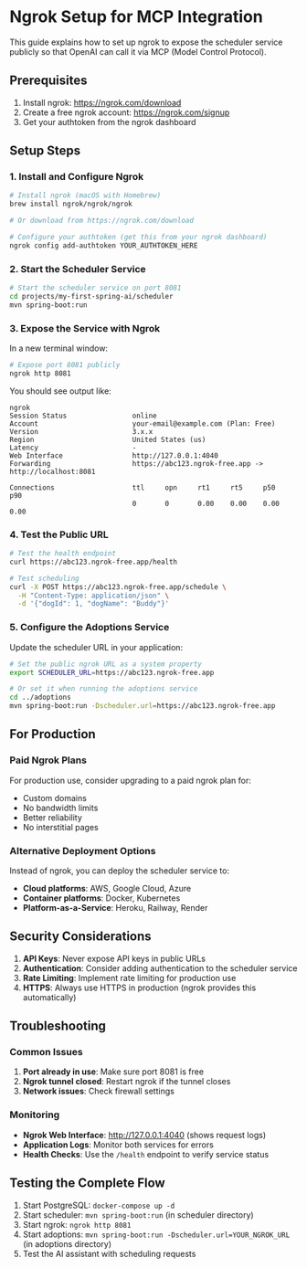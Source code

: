 # Ngrok Setup for MCP Integration

This guide explains how to set up ngrok to expose the scheduler service publicly so that OpenAI can call it via MCP (Model Control Protocol).

## Prerequisites

1. Install ngrok: https://ngrok.com/download
2. Create a free ngrok account: https://ngrok.com/signup
3. Get your authtoken from the ngrok dashboard

## Setup Steps

### 1. Install and Configure Ngrok

```bash
# Install ngrok (macOS with Homebrew)
brew install ngrok/ngrok/ngrok

# Or download from https://ngrok.com/download

# Configure your authtoken (get this from your ngrok dashboard)
ngrok config add-authtoken YOUR_AUTHTOKEN_HERE
```

### 2. Start the Scheduler Service

```bash
# Start the scheduler service on port 8081
cd projects/my-first-spring-ai/scheduler
mvn spring-boot:run
```

### 3. Expose the Service with Ngrok

In a new terminal window:

```bash
# Expose port 8081 publicly
ngrok http 8081
```

You should see output like:
```
ngrok                                                          
Session Status                online                           
Account                       your-email@example.com (Plan: Free)
Version                       3.x.x                            
Region                        United States (us)               
Latency                       -                                
Web Interface                 http://127.0.0.1:4040            
Forwarding                    https://abc123.ngrok-free.app -> http://localhost:8081

Connections                   ttl     opn     rt1     rt5     p50     p90  
                              0       0       0.00    0.00    0.00    0.00 
```

### 4. Test the Public URL

```bash
# Test the health endpoint
curl https://abc123.ngrok-free.app/health

# Test scheduling
curl -X POST https://abc123.ngrok-free.app/schedule \
  -H "Content-Type: application/json" \
  -d '{"dogId": 1, "dogName": "Buddy"}'
```

### 5. Configure the Adoptions Service

Update the scheduler URL in your application:

```bash
# Set the public ngrok URL as a system property
export SCHEDULER_URL=https://abc123.ngrok-free.app

# Or set it when running the adoptions service
cd ../adoptions
mvn spring-boot:run -Dscheduler.url=https://abc123.ngrok-free.app
```

## For Production

### Paid Ngrok Plans

For production use, consider upgrading to a paid ngrok plan for:
- Custom domains
- No bandwidth limits
- Better reliability
- No interstitial pages

### Alternative Deployment Options

Instead of ngrok, you can deploy the scheduler service to:
- **Cloud platforms**: AWS, Google Cloud, Azure
- **Container platforms**: Docker, Kubernetes
- **Platform-as-a-Service**: Heroku, Railway, Render

## Security Considerations

1. **API Keys**: Never expose API keys in public URLs
2. **Authentication**: Consider adding authentication to the scheduler service
3. **Rate Limiting**: Implement rate limiting for production use
4. **HTTPS**: Always use HTTPS in production (ngrok provides this automatically)

## Troubleshooting

### Common Issues

1. **Port already in use**: Make sure port 8081 is free
2. **Ngrok tunnel closed**: Restart ngrok if the tunnel closes
3. **Network issues**: Check firewall settings

### Monitoring

- **Ngrok Web Interface**: http://127.0.0.1:4040 (shows request logs)
- **Application Logs**: Monitor both services for errors
- **Health Checks**: Use the `/health` endpoint to verify service status

## Testing the Complete Flow

1. Start PostgreSQL: `docker-compose up -d`
2. Start scheduler: `mvn spring-boot:run` (in scheduler directory)
3. Start ngrok: `ngrok http 8081`
4. Start adoptions: `mvn spring-boot:run -Dscheduler.url=YOUR_NGROK_URL` (in adoptions directory)
5. Test the AI assistant with scheduling requests 
